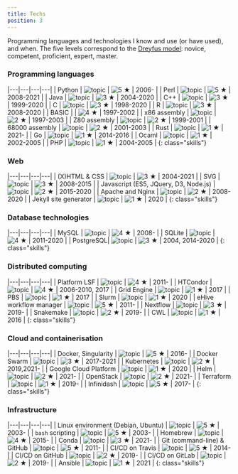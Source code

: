 ```yaml
---
title: Techs
position: 3
---
```


Programming languages and technologies I know and use (or have used), and
when.
The five levels correspond to the [Dreyfus
model](https://en.wikipedia.org/wiki/Dreyfus_model_of_skill_acquisition):
novice, competent, proficient, expert, master.

### Programming languages

|---|---|---|---|
| Python | ![topic](/assets/img/topics/python.png) | ![5 &#x2605;](/assets/img/5.svg) | 2006- |
| Perl | ![topic](/assets/img/topics/perl.png) | ![5 &#x2605;](/assets/img/5.svg) | 2008-2021 |
| Java | ![topic](/assets/img/topics/java.png) | ![3 &#x2605;](/assets/img/3.svg) | 2004-2020 |
| C++ | ![topic](/assets/img/topics/cpp.png) | ![3 &#x2605;](/assets/img/3.svg) | 1999-2020 |
| C | ![topic](/assets/img/topics/c.png) | ![3 &#x2605;](/assets/img/3.svg) | 1998-2020 |
| R | ![topic](/assets/img/topics/r.png) | ![3 &#x2605;](/assets/img/3.svg) | 2008-2020 |
| BASIC |  | ![4 &#x2605;](/assets/img/4.svg) | 1997-2002 |
| x86 assembly | ![topic](/assets/img/topics/x86.png) | ![2 &#x2605;](/assets/img/2.svg) | 1997-2003 |
| Z80 assembly | ![topic](/assets/img/topics/z80.png) | ![2 &#x2605;](/assets/img/2.svg) | 1999-2001 |
| 68000 assembly | ![topic](/assets/img/topics/68k.png) | ![2 &#x2605;](/assets/img/2.svg) | 2001-2003 |
| Rust | ![topic](/assets/img/topics/rust.png) | ![1 &#x2605;](/assets/img/1.svg) | 2021- |
| Go | ![topic](/assets/img/topics/go.png) | ![1 &#x2605;](/assets/img/1.svg) | 2014-2016 |
| Ocaml | ![topic](/assets/img/topics/ocaml.png) | ![1 &#x2605;](/assets/img/1.svg) | 2002-2005 |
| PHP | ![topic](/assets/img/topics/php.png) | ![1 &#x2605;](/assets/img/1.svg) | 2004-2005 |
{: class="skills"}

### Web

|---|---|---|---|
| (X)HTML &amp; CSS | ![topic](/assets/img/topics/html.png) | ![3 &#x2605;](/assets/img/3.svg) | 2004-2021 |
| SVG | ![topic](/assets/img/topics/svg.png) | ![3 &#x2605;](/assets/img/3.svg) | 2008-2015 |
| Javascript (ES5, JQuery, D3, Node.js) | ![topic](/assets/img/topics/javascript.png) | ![2 &#x2605;](/assets/img/2.svg) | 2015-2020 |
| Apache and Nginx | ![topic](/assets/img/topics/nginx.png) | ![2 &#x2605;](/assets/img/2.svg) | 2008-2020 |
| Jekyll site generator | ![topic](/assets/img/topics/jekyll.png) | ![1 &#x2605;](/assets/img/1.svg) | 2020 |
{: class="skills"}

### Database technologies

|---|---|---|---|
| MySQL | ![topic](/assets/img/topics/mysql.png) | ![4 &#x2605;](/assets/img/4.svg) | 2008- |
| SQLite | ![topic](/assets/img/topics/sqlite.png) | ![4 &#x2605;](/assets/img/4.svg) | 2011-2020 |
| PostgreSQL| ![topic](/assets/img/topics/postgresql.png) | ![3 &#x2605;](/assets/img/3.svg) | 2004, 2014-2020 |
{: class="skills"}

### Distributed computing

|---|---|---|---|
| Platform LSF | ![topic](/assets/img/topics/lsf.png) | ![4 &#x2605;](/assets/img/4.svg) | 2011- |
| HTCondor | ![topic](/assets/img/topics/htcondor.png) | ![4 &#x2605;](/assets/img/4.svg) | 2006-2010, 2017 |
| Grid Engine | ![topic](/assets/img/topics/gridengine.png) | ![1 &#x2605;](/assets/img/1.svg) | 2017 |
| PBS | ![topic](/assets/img/topics/pbs.png) | ![1 &#x2605;](/assets/img/1.svg) | 2017 |
| Slurm | ![topic](/assets/img/topics/slurm.png) | ![1 &#x2605;](/assets/img/1.svg) | 2020 |
| eHive workflow manager | ![topic](/assets/img/topics/guihive.png) | ![5 &#x2605;](/assets/img/5.svg) | 2011- |
| Nextflow | ![topic](/assets/img/topics/nextflow.png) | ![3 &#x2605;](/assets/img/3.svg) | 2019- |
| Snakemake | ![topic](/assets/img/topics/snakemake.png) | ![2 &#x2605;](/assets/img/2.svg) | 2019- |
| CWL | ![topic](/assets/img/topics/cwl.png) | ![1 &#x2605;](/assets/img/1.svg) | 2016 |
{: class="skills"}

### Cloud and containerisation

|---|---|---|---|
| Docker, Singularity | ![topic](/assets/img/topics/docker.png) | ![5 &#x2605;](/assets/img/5.svg) | 2016- |
| Docker Swarm | ![topic](/assets/img/topics/swarm.png) | ![3 &#x2605;](/assets/img/3.svg) | 2017-2021 |
| Kubernetes | ![topic](/assets/img/topics/kubernetes.png) | ![2 &#x2605;](/assets/img/2.svg) | 2019,2021- |
| Google Cloud Platform | ![topic](/assets/img/topics/googlecloud.png) | ![1 &#x2605;](/assets/img/1.svg) | 2020 |
| Helm | ![topic](/assets/img/topics/helm.png) | ![2 &#x2605;](/assets/img/2.svg) | 2021- |
| OpenStack | ![topic](/assets/img/topics/openstack.png) | ![2 &#x2605;](/assets/img/2.svg) | 2021- |
| Terraform | ![topic](/assets/img/topics/terraform.png) | ![1 &#x2605;](/assets/img/1.svg) | 2019- |
| Infinidash | ![topic](/assets/img/topics/infinidash.png) | ![5 &#x2605;](/assets/img/5.svg) | 2017- |
{: class="skills"}

### Infrastructure

|---|---|---|---|
| Linux environment (Debian, Ubuntu) | ![topic](/assets/img/topics/linux.png) | ![5 &#x2605;](/assets/img/5.svg) | 2003- |
| `bash` scripting | ![topic](/assets/img/topics/bash.png) | ![5 &#x2605;](/assets/img/5.svg) | 2003- |
| Homebrew | ![topic](/assets/img/topics/homebrew.png) | ![4 &#x2605;](/assets/img/4.svg) | 2015- |
| Conda | ![topic](/assets/img/topics/anaconda.png) | ![3 &#x2605;](/assets/img/3.svg) | 2021- |
| Git (command-line) &amp; GitHub | ![topic](/assets/img/topics/git.png) | ![5 &#x2605;](/assets/img/5.svg) | 2011- |
| CI/CD on Travis | ![topic](/assets/img/topics/travis.png) | ![5 &#x2605;](/assets/img/5.svg) | 2014- |
| CI/CD on GitHub | ![topic](/assets/img/topics/github.png) | ![2 &#x2605;](/assets/img/2.svg) | 2019- |
| CI/CD on GitLab | ![topic](/assets/img/topics/gitlab.png) | ![2 &#x2605;](/assets/img/2.svg) | 2019- |
| Ansible | ![topic](/assets/img/topics/ansible.png) | ![1 &#x2605;](/assets/img/1.svg) | 2021 |
{: class="skills"}

